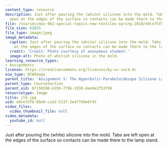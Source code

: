 ```yaml
---
content_type: resource
description: Just after pouring the (white) silicone into the mold. Tabs are left
  open at the edges of the surface so contacts can be made there to the lamp stand.
file: /courses/mas-962-special-topics-new-textiles-spring-2010/e0ce75fb89a9ca1d51372e47769e6f43_jl6.jpg
file_size: 62831
file_type: image/jpeg
image_metadata:
  caption: Just after pouring the (white) silicone into the mold. Tabs are left open
    at the edges of the surface so contacts can be made there to the lamp stand.
  credit: 'Credit: Photo courtesy of anonymous student.'
  image-alt: Photo of whitish silicone in the mold.
learning_resource_types:
- Assignments
license: https://creativecommons.org/licenses/by-nc-sa/4.0/
ocw_type: OCWImage
parent_title: 'Assignment 5: The Hyperbolic-Paraboloidesque Silicone Lamp'
parent_type: CourseSection
parent_uid: 07150280-b359-779b-1938-dee9a2f53f99
resourcetype: Image
title: jl6.jpg
uid: e0ce75fb-89a9-ca1d-5137-2e47769e6f43
video_files:
  video_thumbnail_file: null
video_metadata:
  youtube_id: null
---
```

Just after pouring the (white) silicone into the mold. Tabs are left open at the edges of the surface so contacts can be made there to the lamp stand.